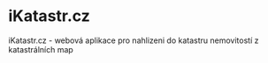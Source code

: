 # iKatastr.cz
iKatastr.cz - webová aplikace pro nahlizeni do katastru nemovitostí z katastrálních map

